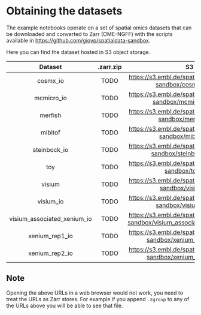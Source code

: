 # Obtaining the datasets

The example notebooks operate on a set of spatial omics datasets that can be downloaded and converted to Zarr (OME-NGFF) with the scripts available in https://github.com/giovp/spatialdata-sandbox.

Here you can find the dataset hosted in S3 object storage.

|           Dataset           | .zarr.zip |                                           S3                                           |
| :-------------------------: | :-------: | :------------------------------------------------------------------------------------: |
|          cosmx_io           |   TODO    |          <https://s3.embl.de/spatialdata/spatialdata-sandbox/cosmx_io.zarr/>           |
|         mcmicro_io          |   TODO    |         <https://s3.embl.de/spatialdata/spatialdata-sandbox/mcmicro_io.zarr/>          |
|           merfish           |   TODO    |           <https://s3.embl.de/spatialdata/spatialdata-sandbox/merfish.zarr/>           |
|           mibitof           |   TODO    |           <https://s3.embl.de/spatialdata/spatialdata-sandbox/mibitof.zarr/>           |
|        steinbock_io         |   TODO    |        <https://s3.embl.de/spatialdata/spatialdata-sandbox/steinbock_io.zarr/>         |
|             toy             |   TODO    |             <https://s3.embl.de/spatialdata/spatialdata-sandbox/toy.zarr/>             |
|           visium            |   TODO    |           <https://s3.embl.de/spatialdata/spatialdata-sandbox/visium.zarr/>            |
|          visium_io          |   TODO    |          <https://s3.embl.de/spatialdata/spatialdata-sandbox/visium_io.zarr/>          |
| visium_associated_xenium_io |   TODO    | <https://s3.embl.de/spatialdata/spatialdata-sandbox/visium_associated_xenium_io.zarr/> |
|       xenium_rep1_io        |   TODO    |       <https://s3.embl.de/spatialdata/spatialdata-sandbox/xenium_rep1_io.zarr/>        |
|       xenium_rep2_io        |   TODO    |       <https://s3.embl.de/spatialdata/spatialdata-sandbox/xenium_rep2_io.zarr/>        |

## Note

Opening the above URLs in a web browser would not work, you need to treat the URLs as Zarr stores. For example if you append `.zgroup` to any of the URLs above you will be able to see that file.
